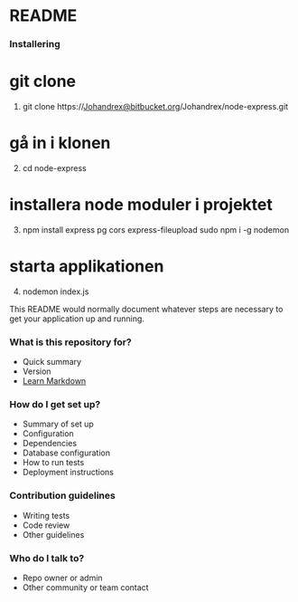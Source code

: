 # README #

### Installering ###
# git clone
1. git clone https://Johandrex@bitbucket.org/Johandrex/node-express.git

# gå in i klonen
2. cd node-express

# installera node moduler i projektet
3. npm install express pg cors express-fileupload
sudo npm i -g nodemon

# starta applikationen
4. nodemon index.js


This README would normally document whatever steps are necessary to get your application up and running.

### What is this repository for? ###

* Quick summary
* Version
* [Learn Markdown](https://bitbucket.org/tutorials/markdowndemo)

### How do I get set up? ###

* Summary of set up
* Configuration
* Dependencies
* Database configuration
* How to run tests
* Deployment instructions

### Contribution guidelines ###

* Writing tests
* Code review
* Other guidelines

### Who do I talk to? ###

* Repo owner or admin
* Other community or team contact